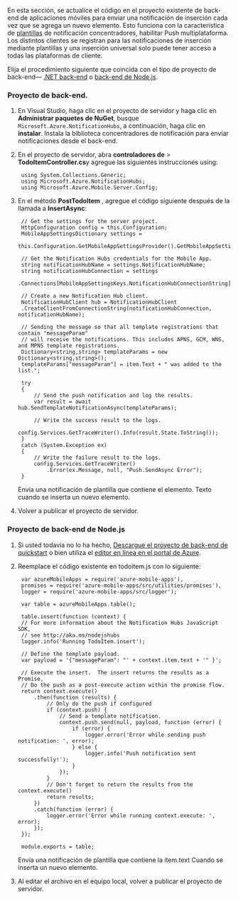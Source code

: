 En esta sección, se actualice el código en el proyecto existente de back-end de aplicaciones móviles para enviar una notificación de inserción cada vez que se agrega un nuevo elemento. Esto funciona con la característica de [plantillas](../articles/notification-hubs/notification-hubs-templates-cross-platform-push-messages.md) de notificación concentradores, habilitar Push multiplataforma. Los distintos clientes se registran para las notificaciones de inserción mediante plantillas y una inserción universal solo puede tener acceso a todas las plataformas de cliente.

Elija el procedimiento siguiente que coincida con el tipo de proyecto de back-end&mdash; [.NET back-end](#dotnet) o [back-end de Node.js](#nodejs).

### <a name="dotnet"></a>Proyecto de back-end.
1. En Visual Studio, haga clic en el proyecto de servidor y haga clic en **Administrar paquetes de NuGet**, busque `Microsoft.Azure.NotificationHubs`, a continuación, haga clic en **instalar**. Instala la biblioteca concentradores de notificación para enviar notificaciones desde el back-end.

3. En el proyecto de servidor, abra **controladores de** > **TodoItemController.cs**y agregue las siguientes instrucciones using:

        using System.Collections.Generic;
        using Microsoft.Azure.NotificationHubs;
        using Microsoft.Azure.Mobile.Server.Config;
    

2. En el método **PostTodoItem** , agregue el código siguiente después de la llamada a **InsertAsync**:  

        // Get the settings for the server project.
        HttpConfiguration config = this.Configuration;
        MobileAppSettingsDictionary settings = 
            this.Configuration.GetMobileAppSettingsProvider().GetMobileAppSettings();
        
        // Get the Notification Hubs credentials for the Mobile App.
        string notificationHubName = settings.NotificationHubName;
        string notificationHubConnection = settings
            .Connections[MobileAppSettingsKeys.NotificationHubConnectionString].ConnectionString;

        // Create a new Notification Hub client.
        NotificationHubClient hub = NotificationHubClient
        .CreateClientFromConnectionString(notificationHubConnection, notificationHubName);

        // Sending the message so that all template registrations that contain "messageParam"
        // will receive the notifications. This includes APNS, GCM, WNS, and MPNS template registrations.
        Dictionary<string,string> templateParams = new Dictionary<string,string>();
        templateParams["messageParam"] = item.Text + " was added to the list.";

        try
        {
            // Send the push notification and log the results.
            var result = await hub.SendTemplateNotificationAsync(templateParams);

            // Write the success result to the logs.
            config.Services.GetTraceWriter().Info(result.State.ToString());
        }
        catch (System.Exception ex)
        {
            // Write the failure result to the logs.
            config.Services.GetTraceWriter()
                .Error(ex.Message, null, "Push.SendAsync Error");
        }

    Envía una notificación de plantilla que contiene el elemento. Texto cuando se inserta un nuevo elemento.

4. Volver a publicar el proyecto de servidor. 

### <a name="nodejs"></a>Proyecto de back-end de Node.js

1. Si usted todavía no lo ha hecho, [Descargue el proyecto de back-end de quickstart](app-service-mobile-node-backend-how-to-use-server-sdk.md#download-quickstart) o bien utiliza el [editor en línea en el portal de Azure](app-service-mobile-node-backend-how-to-use-server-sdk.md#online-editor).

2. Reemplace el código existente en todoitem.js con lo siguiente:

        var azureMobileApps = require('azure-mobile-apps'),
        promises = require('azure-mobile-apps/src/utilities/promises'),
        logger = require('azure-mobile-apps/src/logger');
    
        var table = azureMobileApps.table();
        
        table.insert(function (context) {
        // For more information about the Notification Hubs JavaScript SDK, 
        // see http://aka.ms/nodejshubs
        logger.info('Running TodoItem.insert');
        
        // Define the template payload.
        var payload = '{"messageParam": "' + context.item.text + '" }';  
        
        // Execute the insert.  The insert returns the results as a Promise,
        // Do the push as a post-execute action within the promise flow.
        return context.execute()
            .then(function (results) {
                // Only do the push if configured
                if (context.push) {
                    // Send a template notification.
                    context.push.send(null, payload, function (error) {
                        if (error) {
                            logger.error('Error while sending push notification: ', error);
                        } else {
                            logger.info('Push notification sent successfully!');
                        }
                    });
                }
                // Don't forget to return the results from the context.execute()
                return results;
            })
            .catch(function (error) {
                logger.error('Error while running context.execute: ', error);
            });
        });

        module.exports = table;  

    Envía una notificación de plantilla que contiene la item.text Cuando se inserta un nuevo elemento.

2. Al editar el archivo en el equipo local, volver a publicar el proyecto de servidor.
